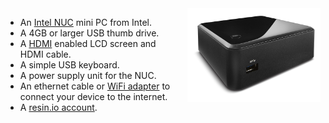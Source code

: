 <img height=150px style="float: right;padding-left: 10px;" src="/img/nuc.jpg">

* An [Intel NUC][nuc-link] mini PC from Intel.
* A 4GB or larger USB thumb drive.
* A [HDMI][hdmi-link] enabled LCD screen and HDMI cable.
* A simple USB keyboard.
* A power supply unit for the NUC.
* An ethernet cable or [WiFi adapter][wifi] to connect your device to the internet.
* A [resin.io account][link-to-signup].

[nuc-link]:http://www.intel.co.uk/content/www/uk/en/nuc/products-overview.html
[hdmi-link]:https://en.wikipedia.org/wiki/HDMI
[wifi]:/deployment/network
[link-to-signup]:dashboard.resin.io/signup